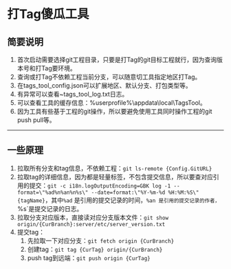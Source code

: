# 打Tag傻瓜工具

## 简要说明

1. 首次启动需要选择git工程目录，只要是打Tag的git目标工程就行，因为查询版本号和打Tag要环境。
2. 查询或打Tag不依赖工程当前分支，可以随意切工具指定地区打Tag。
3. 在tags_tool_config.json可以扩展地区、默认分支、打包类型等。
4. 有异常可以查看~tags_tool_log.txt日志。
5. 可以查看工具的缓存信息：%userprofile%\appdata\local\TagsTool。
6. 因为工具有些基于工程的git操作，所以要避免使用工具同时操作工程的git push pull等。

---

## 一些原理

1. 拉取所有分支和tag信息，不依赖工程：`git ls-remote {Config.GitURL}`
2. 拉取tag的详细信息，因为都是轻量标签，不包含提交信息，所以要查对应引用的提交：`git -c i18n.logOutputEncoding=GBK log -1 --format=\"%ad%n%an%n%s\" --date=format:\"%Y-%m-%d %H:%M:%S\" {tagName}`，其中`%ad` 是引用的提交记录的时间，`%an 是引用的提交记录的作者，`%s`是提交记录的日志。
3. 拉取分支对应版本，直接读对应分支版本文件：`git show origin/{CurBranch}:server/etc/server_version.txt`
4. 提交tag：
   1. 先拉取一下对应分支：`git fetch origin {CurBranch}`
   2. 创建tag：`git tag {CurTag} origin/{CurBranch}`
   3. push tag到远端：`git push origin {CurTag}`